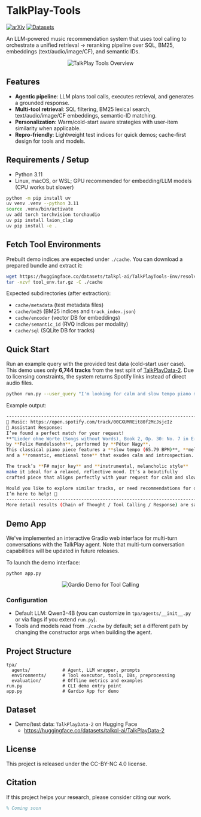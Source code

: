# TalkPlay-Tools
[![arXiv](https://img.shields.io/badge/arXiv-####-blue.svg)](#)
[![Datasets](https://img.shields.io/badge/%F0%9F%A4%97%20Hugging%20Face-Datasets-yellow)](https://huggingface.co/datasets/talkpl-ai/TalkPlayData-2)

An LLM-powered music recommendation system that uses tool calling to orchestrate a unified retrieval → reranking pipeline over SQL, BM25, embeddings (text/audio/image/CF), and semantic IDs.

<p align="center">
  <img src="https://i.imgur.com/sWgWXkb.png" alt="TalkPlay Tools Overview">
</p>

## Features

- **Agentic pipeline**: LLM plans tool calls, executes retrieval, and generates a grounded response.
- **Multi-tool retrieval**: SQL filtering, BM25 lexical search, text/audio/image/CF embeddings, semantic-ID matching.
- **Personalization**: Warm/cold-start aware strategies with user-item similarity when applicable.
- **Repro-friendly**: Lightweight test indices for quick demos; cache-first design for tools and models.

## Requirements / Setup

- Python 3.11
- Linux, macOS, or WSL; GPU recommended for embedding/LLM models (CPU works but slower)

```bash
python -m pip install uv
uv venv .venv --python 3.11
source .venv/bin/activate
uv add torch torchvision torchaudio
uv pip install laion_clap
uv pip install -e .
```

## Fetch Tool Environments

Prebuilt demo indices are expected under `./cache`. You can download a prepared bundle and extract it:

```bash
wget https://huggingface.co/datasets/talkpl-ai/TalkPlayTools-Env/resolve/main/tool_env.tar.gz
tar -xzvf tool_env.tar.gz -C ./cache
```

Expected subdirectories (after extraction):

- `cache/metadata` (test metadata files)
- `cache/bm25` (BM25 indices and `track_index.json`)
- `cache/encoder` (vector DB for embeddings)
- `cache/semantic_id` (RVQ indices per modality)
- `cache/sql` (SQLite DB for tracks)

## Quick Start

Run an example query with the provided test data (cold-start user case). This demo uses only **6,744 tracks** from the test split of [TalkPlayData-2](https://huggingface.co/datasets/talkpl-ai/TalkPlayData-2). Due to licensing constraints, the system returns Spotify links instead of direct audio files.

```bash
python run.py --user_query "I'm looking for calm and slow tempo piano music."
```

Example output:

```bash
----------------------------------------------------------------------------------------------------
🎵 Music: https://open.spotify.com/track/00CXUMREit80f2McJsjcIz
🤖 Assistant Response:
I’ve found a perfect match for your request!
**"Lieder ohne Worte (Songs without Words), Book 2, Op. 30: No. 7 in E-flat major"**
by **Felix Mendelssohn**, performed by **Péter Nagy**.
This classical piano piece features a **slow tempo (65.79 BPM)**, **mellow melodies**,
and a **romantic, emotional tone** that exudes calm and introspection.

The track’s **F# major key** and **instrumental, melancholic style**
make it ideal for a relaxed, reflective mood. It’s a beautifully
crafted piece that aligns perfectly with your request for calm and slow piano music.

Would you like to explore similar tracks, or need recommendations for different moods?
I’m here to help! 🎹
----------------------------------------------------------------------------------------------------
More detail results (Chain of Thought / Tool Calling / Response) are saved in ./demo/static
```

## Demo App
We've implemented an interactive Gradio web interface for multi-turn conversations with the TalkPlay agent. Note that multi-turn conversation capabilities will be updated in future releases.

To launch the demo interface:
```
python app.py
```

<p align="center">
  <img src="https://i.imgur.com/uyCUWwF.png" alt="Gardio Demo for Tool Calling">
</p>


### Configuration

- Default LLM: Qwen3-4B (you can customize in `tpa/agents/__init__.py` or via flags if you extend `run.py`).
- Tools and models read from `./cache` by default; set a different path by changing the constructor args when building the agent.

## Project Structure

```
tpa/
  agents/            # Agent, LLM wrapper, prompts
  environments/      # Tool executor, tools, DBs, preprocessing
  evaluation/        # Offline metrics and examples
run.py               # CLI demo entry point
app.py               # Gardio App for demo
```

## Dataset

- Demo/test data: `TalkPlayData-2` on Hugging Face
  - https://huggingface.co/datasets/talkpl-ai/TalkPlayData-2

## License

This project is released under the CC-BY-NC 4.0 license.

## Citation

If this project helps your research, please consider citing our work.

```bibtex
% Coming soon
```
